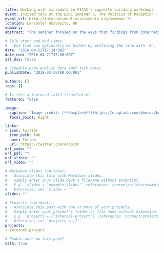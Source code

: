 ```yaml
---
title: Working with microdata in PIAAC's capacity building workshops
event: Invited talk at the ESRC Seminar 5, The Politics of Reception - Media, Policy, Public Knowledge and Opinion
event_url: http://international-assessments.org/seminar-5/
location: Lancaster Univesity, UK
summary:  
abstract: "The seminar focused on the ways that findings from international assessments enter into media and public discourse in participating countries, how these are articulated within existing national preoccupations and the implications of these interventions for policy."

# Talk start and end times.
#   End time can optionally be hidden by prefixing the line with `#`.
date: "2016-04-21T17:14:00Z"
date_end: "2016-04-21T15:00:00Z"
all_day: false

# Schedule page publish date (NOT talk date).
publishDate: "2019-03-25T00:00:00Z"

authors: []
tags: []

# Is this a featured talk? (true/false)
featured: false

image:
  caption: 'Image credit: [**Unsplash**](https://unsplash.com/photos/bzdhc5b3Bxs)'
  focal_point: Right

links:
- icon: twitter
  icon_pack: fab
  name: Follow
  url: https://twitter.com/ocaoimh
url_code: ""
url_pdf: ""
url_slides: ""
url_video: ""

# Markdown Slides (optional).
#   Associate this talk with Markdown slides.
#   Simply enter your slide deck's filename without extension.
#   E.g. `slides = "example-slides"` references `content/slides/example-slides.md`.
#   Otherwise, set `slides = ""`.
slides: ""

# Projects (optional).
#   Associate this post with one or more of your projects.
#   Simply enter your project's folder or file name without extension.
#   E.g. `projects = ["internal-project"]` references `content/project/deep-learning/index.md`.
#   Otherwise, set `projects = []`.
projects:
- internal-project

# Enable math on this page?
math: true
---
```





